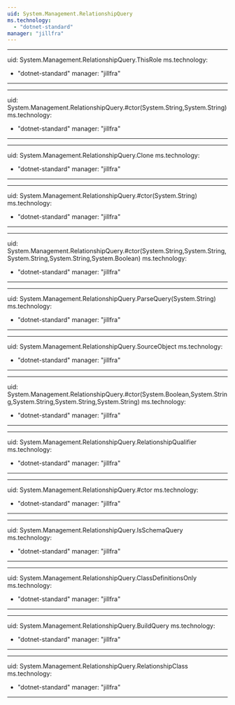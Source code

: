 ```yaml
---
uid: System.Management.RelationshipQuery
ms.technology: 
  - "dotnet-standard"
manager: "jillfra"
---
```


---
uid: System.Management.RelationshipQuery.ThisRole
ms.technology: 
  - "dotnet-standard"
manager: "jillfra"
---

---
uid: System.Management.RelationshipQuery.#ctor(System.String,System.String)
ms.technology: 
  - "dotnet-standard"
manager: "jillfra"
---

---
uid: System.Management.RelationshipQuery.Clone
ms.technology: 
  - "dotnet-standard"
manager: "jillfra"
---

---
uid: System.Management.RelationshipQuery.#ctor(System.String)
ms.technology: 
  - "dotnet-standard"
manager: "jillfra"
---

---
uid: System.Management.RelationshipQuery.#ctor(System.String,System.String,System.String,System.String,System.Boolean)
ms.technology: 
  - "dotnet-standard"
manager: "jillfra"
---

---
uid: System.Management.RelationshipQuery.ParseQuery(System.String)
ms.technology: 
  - "dotnet-standard"
manager: "jillfra"
---

---
uid: System.Management.RelationshipQuery.SourceObject
ms.technology: 
  - "dotnet-standard"
manager: "jillfra"
---

---
uid: System.Management.RelationshipQuery.#ctor(System.Boolean,System.String,System.String,System.String,System.String)
ms.technology: 
  - "dotnet-standard"
manager: "jillfra"
---

---
uid: System.Management.RelationshipQuery.RelationshipQualifier
ms.technology: 
  - "dotnet-standard"
manager: "jillfra"
---

---
uid: System.Management.RelationshipQuery.#ctor
ms.technology: 
  - "dotnet-standard"
manager: "jillfra"
---

---
uid: System.Management.RelationshipQuery.IsSchemaQuery
ms.technology: 
  - "dotnet-standard"
manager: "jillfra"
---

---
uid: System.Management.RelationshipQuery.ClassDefinitionsOnly
ms.technology: 
  - "dotnet-standard"
manager: "jillfra"
---

---
uid: System.Management.RelationshipQuery.BuildQuery
ms.technology: 
  - "dotnet-standard"
manager: "jillfra"
---

---
uid: System.Management.RelationshipQuery.RelationshipClass
ms.technology: 
  - "dotnet-standard"
manager: "jillfra"
---
